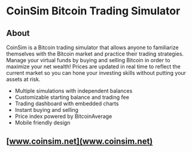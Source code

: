 CoinSim Bitcoin Trading Simulator
=================================

About
-----

CoinSim is a Bitcoin trading simulator that allows anyone to familiarize
themselves with the Bitcoin market and practice their trading
strategies. Manage your virtual funds by buying and selling Bitcoin in
order to maximize your net wealth! Prices are updated in real time to
reflect the current market so you can hone your investing skills without
putting your assets at risk.

-   Multiple simulations with independent balances
-   Customizable starting balance and trading fee
-   Trading dashboard with embedded charts
-   Instant buying and selling
-   Price index powered by BitcoinAverage
-   Mobile friendly design

[www.coinsim.net](www.coinsim.net)
----------------------------------
